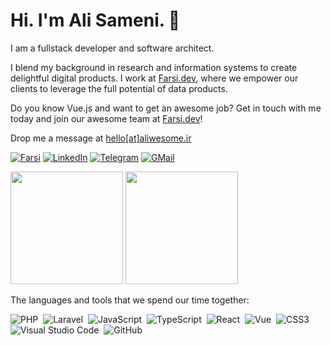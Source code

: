 # Hi. I'm Ali Sameni. 🔆
I am a fullstack developer and software architect.

I blend my background in research and information systems to create delightful digital products. I work at [Farsi.dev](https://farsi.dev), where we empower our clients to leverage the full potential of data products.

Do you know Vue.js and want to get an awesome job? Get in touch with me today and join our awesome team at [Farsi.dev](https://farsi.dev)!

Drop me a message at [hello[at]aliwesome.ir](mailto:hello@aliwesome.ir)

[![Farsi](https://img.shields.io/badge/Farsi-09863d?style=for-the-badge)](https://farsi.dev) 
[![LinkedIn](https://img.shields.io/badge/linkedin-f0f0f0?&style=for-the-badge&logo=linkedin&logoColor=white&color=0e76a8)](https://www.linkedin.com/in/aliwesome/)
[![Telegram](https://img.shields.io/badge/telegram-f0f0f0?&style=for-the-badge&logoColor=white&logo=telegram)](https://t.me/aliwesome)
[![GMail](https://img.shields.io/badge/gmail-f0f0f0?&style=for-the-badge&logo=gmail&logoColor=white&color=ea4335)](mailto:aliwsome@gmail.com)

<img src="https://github-readme-stats.vercel.app/api?username=aliwesome&theme=algolia" height="180" /> <img src="https://github-readme-stats.vercel.app/api/top-langs/?username=alin11&layout=compact&theme=algolia" height="180" />

The languages and tools that we spend our time together:

![PHP](https://img.shields.io/badge/-PHP-05122A?style=flat&logo=php)&nbsp;
![Laravel](https://img.shields.io/badge/-Laravel-05122A?style=flat&logo=laravel)&nbsp;
![JavaScript](https://img.shields.io/badge/-JavaScript-05122A?style=flat&logo=javascript)&nbsp;
![TypeScript](https://img.shields.io/badge/-TypeScript-05122A?style=flat&logo=TypeScript)&nbsp;
![React](https://img.shields.io/badge/-React-05122A?style=flat&logo=react)&nbsp;
![Vue](https://img.shields.io/badge/-Vue-05122A?style=flat&logo=vue.js)&nbsp;
![CSS3](https://img.shields.io/badge/-CSS3-05122A?style=flat&logo=CSS3&logoColor=1572B6)&nbsp;
![Visual Studio Code](https://img.shields.io/badge/-Visual%20Studio%20Code-05122A?style=flat&logo=visual-studio-code&logoColor=007ACC)&nbsp;
![GitHub](https://img.shields.io/badge/-GitHub-05122A?style=flat&logo=github)&nbsp;
